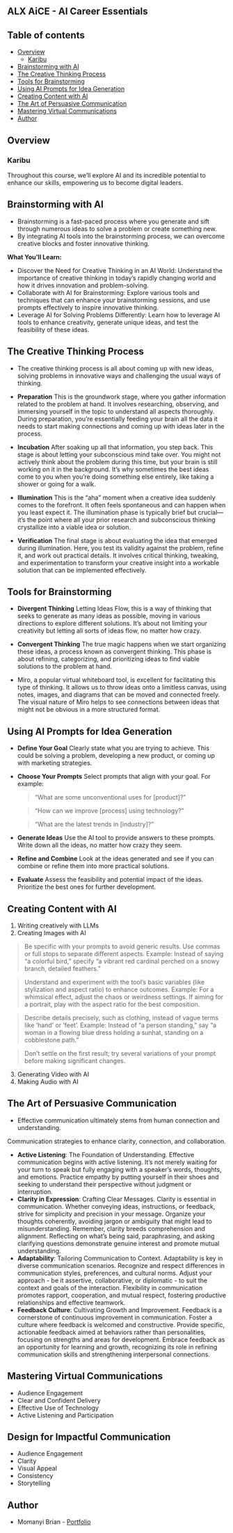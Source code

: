 ## ALX AiCE - AI Career Essentials

## Table of contents

- [Overview](#overview)
  - [Karibu](#karibu)
- [Brainstorming with AI](#brainstorming-with-ai)
- [The Creative Thinking Process](#the-creative-thinking-process)
- [Tools for Brainstorming](#tools-for-brainstorming)
- [Using AI Prompts for Idea Generation](#using-ai-prompts-for-idea-generation)
- [Creating Content with AI](#creating-content-with-ai)
- [The Art of Persuasive Communication](#the-art-of-persuasive-communication)
- [Mastering Virtual Communications](#mastering-virtual-communications)
- [Author](#author)

## Overview

### Karibu
Throughout this course, we’ll explore AI and its incredible potential to enhance our skills, empowering us to become digital leaders.

## Brainstorming with AI
- Brainstorming is a fast-paced process where you generate and sift through numerous ideas to solve a problem or create something new.
- By integrating AI tools into the brainstorming process, we can overcome creative blocks and foster innovative thinking.

**What You’ll Learn:**
- Discover the Need for Creative Thinking in an AI World: Understand the importance of creative thinking in today’s rapidly changing world and how it drives innovation and problem-solving.
- Collaborate with AI for Brainstorming: Explore various tools and techniques that can enhance your brainstorming sessions, and use prompts effectively to inspire innovative thinking.
- Leverage AI for Solving Problems Differently: Learn how to leverage AI tools to enhance creativity, generate unique ideas, and test the feasibility of these ideas.

## The Creative Thinking Process
- The creative thinking process is all about coming up with new ideas, solving problems in innovative ways and challenging the usual ways of thinking.

- **Preparation** This is the groundwork stage, where you gather information related to the problem at hand. It involves researching, observing, and immersing yourself in the topic to understand all aspects thoroughly. During preparation, you’re essentially feeding your brain all the data it needs to start making connections and coming up with ideas later in the process.

- **Incubation** After soaking up all that information, you step back. This stage is about letting your subconscious mind take over. You might not actively think about the problem during this time, but your brain is still working on it in the background. It’s why sometimes the best ideas come to you when you’re doing something else entirely, like taking a shower or going for a walk.

- **Illumination** This is the “aha” moment when a creative idea suddenly comes to the forefront. It often feels spontaneous and can happen when you least expect it. The illumination phase is typically brief but crucial—it’s the point where all your prior research and subconscious thinking crystallize into a viable idea or solution.

- **Verification** The final stage is about evaluating the idea that emerged during illumination. Here, you test its validity against the problem, refine it, and work out practical details. It involves critical thinking, tweaking, and experimentation to transform your creative insight into a workable solution that can be implemented effectively.

## Tools for Brainstorming
- **Divergent Thinking** Letting Ideas Flow, this is a way of thinking that seeks to generate as many ideas as possible, moving in various directions to explore different solutions. It’s about not limiting your creativity but letting all sorts of ideas flow, no matter how crazy.

- **Convergent Thinking** The true magic happens when we start organizing these ideas, a process known as convergent thinking. This phase is about refining, categorizing, and prioritizing ideas to find viable solutions to the problem at hand.

- Miro, a popular virtual whiteboard tool, is excellent for facilitating this type of thinking. It allows us to throw ideas onto a limitless canvas, using notes, images, and diagrams that can be moved and connected freely. The visual nature of Miro helps to see connections between ideas that might not be obvious in a more structured format.

## Using AI Prompts for Idea Generation
- **Define Your Goal** Clearly state what you are trying to achieve. This could be solving a problem, developing a new product, or coming up with marketing strategies.
- **Choose Your Prompts** Select prompts that align with your goal. For example:
  > “What are some unconventional uses for [product]?”

  > “How can we improve [process] using technology?”

  > “What are the latest trends in [industry]?”
- **Generate Ideas** Use the AI tool to provide answers to these prompts. Write down all the ideas, no matter how crazy they seem.
- **Refine and Combine** Look at the ideas generated and see if you can combine or refine them into more practical solutions.
- **Evaluate** Assess the feasibility and potential impact of the ideas. Prioritize the best ones for further development.

## Creating Content with AI
1. Writing creatively with LLMs
2. Creating Images with AI
  > Be specific with your prompts to avoid generic results. Use commas or full stops to separate different aspects. Example: Instead of saying “a colorful bird,” specify “a vibrant red cardinal perched on a snowy branch, detailed feathers.”

  > Understand and experiment with the tool’s basic variables (like stylization and aspect ratio) to enhance outcomes. Example: For a whimsical effect, adjust the chaos or weirdness settings. If aiming for a portrait, play with the aspect ratio for the best composition.

  > Describe details precisely, such as clothing, instead of vague terms like ‘hand’ or ‘feet’. Example: Instead of “a person standing,” say “a woman in a flowing blue dress holding a sunhat, standing on a cobblestone path.”

  > Don’t settle on the first result; try several variations of your prompt before making significant changes.

3. Generating Video with AI
4. Making Audio with AI

## The Art of Persuasive Communication
- Effective communication ultimately stems from human connection and understanding.

Communication strategies to enhance clarity, connection, and collaboration.
- **Active Listening**: The Foundation of Understanding.
Effective communication begins with active listening. It’s not merely waiting for your turn to speak but fully engaging with a speaker’s words, thoughts, and emotions. Practice empathy by putting yourself in their shoes and seeking to understand their perspective without judgment or interruption.
- **Clarity in Expression**: Crafting Clear Messages.
Clarity is essential in communication. Whether conveying ideas, instructions, or feedback, strive for simplicity and precision in your message.
Organize your thoughts coherently, avoiding jargon or ambiguity that might lead to misunderstanding. Remember, clarity breeds comprehension and alignment.
Reflecting on what’s being said, paraphrasing, and asking clarifying questions demonstrate genuine interest and promote mutual understanding.
- **Adaptability**: Tailoring Communication to Context.
Adaptability is key in diverse communication scenarios. Recognize and respect differences in communication styles, preferences, and cultural norms. Adjust your approach - be it assertive, collaborative, or diplomatic - to suit the context and goals of the interaction. Flexibility in communication promotes rapport, cooperation, and mutual respect, fostering productive relationships and effective teamwork.
- **Feedback Culture**: Cultivating Growth and Improvement.
Feedback is a cornerstone of continuous improvement in communication. Foster a culture where feedback is welcomed and constructive. Provide specific, actionable feedback aimed at behaviors rather than personalities, focusing on strengths and areas for development. Embrace feedback as an opportunity for learning and growth, recognizing its role in refining communication skills and strengthening interpersonal connections.

## Mastering Virtual Communications
- Audience Engagement
- Clear and Confident Delivery
- Effective Use of Technology
- Active Listening and Participation

## Design for Impactful Communication
- Audience Engagement
- Clarity
- Visual Appeal
- Consistency
- Storytelling

## Author
- Momanyi Brian - [Portfolio](https://portfolio-momanyi-brian.vercel.app)